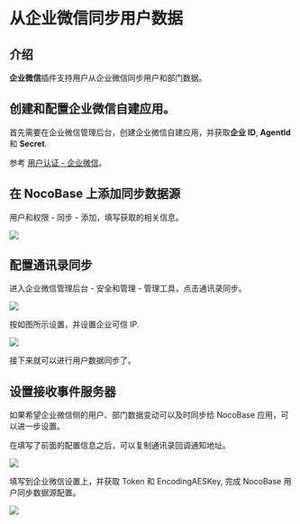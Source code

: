# 从企业微信同步用户数据

<PluginInfo commercial="true" name="wecom"></PluginInfo>

## 介绍

**企业微信**插件支持用户从企业微信同步用户和部门数据。

## 创建和配置企业微信自建应用。

首先需要在企业微信管理后台，创建企业微信自建应用，并获取**企业 ID**, **AgentId** 和 **Secret**.

参考 [用户认证 - 企业微信](/auth-verifications/auth-wecom/)。

## 在 NocoBase 上添加同步数据源

用户和权限 - 同步 - 添加，填写获取的相关信息。

![](https://static-docs.nocobase.com/202412041251867.png)

## 配置通讯录同步

进入企业微信管理后台 - 安全和管理 - 管理工具，点击通讯录同步。

![](https://static-docs.nocobase.com/202412041249958.png)

按如图所示设置，并设置企业可信 IP.

![](https://static-docs.nocobase.com/202412041250776.png)

接下来就可以进行用户数据同步了。

## 设置接收事件服务器

如果希望企业微信侧的用户、部门数据变动可以及时同步给 NocoBase 应用，可以进一步设置。

在填写了前面的配置信息之后，可以复制通讯录回调通知地址。

![](https://static-docs.nocobase.com/202412041256547.png)

填写到企业微信设置上，并获取 Token 和 EncodingAESKey, 完成 NocoBase 用户同步数据源配置。

![](https://static-docs.nocobase.com/202412041257947.png)
